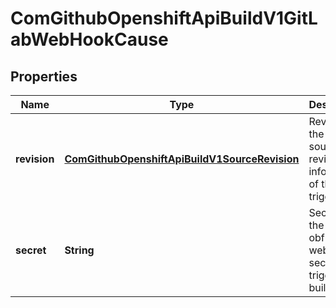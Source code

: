 
# ComGithubOpenshiftApiBuildV1GitLabWebHookCause

## Properties
Name | Type | Description | Notes
------------ | ------------- | ------------- | -------------
**revision** | [**ComGithubOpenshiftApiBuildV1SourceRevision**](ComGithubOpenshiftApiBuildV1SourceRevision.md) | Revision is the git source revision information of the trigger. |  [optional]
**secret** | **String** | Secret is the obfuscated webhook secret that triggered a build. |  [optional]



